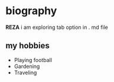 # biography
**REZA**
	i am  exploring tab option in . md file

## my hobbies
- Playing football
- Gardening
- Traveling


